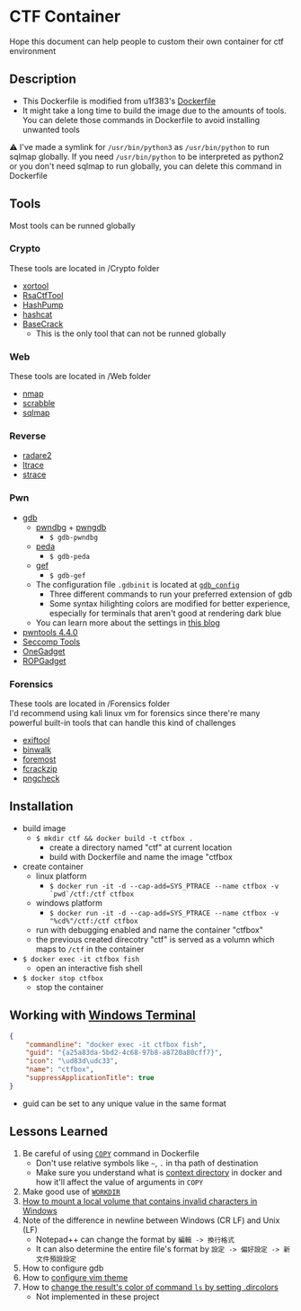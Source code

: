 # CTF Container
Hope this document can help people to custom their own container for ctf environment
## Description
* This Dockerfile is modified from u1f383's [Dockerfile](https://github.com/u1f383/Software-Security-2021/blob/master/Dockerfile)
* It might take a long time to build the image due to the amounts of tools. You can delete those commands in Dockerfile to avoid installing unwanted tools

:warning: I've made a symlink for ```/usr/bin/python3``` as ```/usr/bin/python``` to run sqlmap globally. If you need ```/usr/bin/python``` to be interpreted as python2 or you don't need sqlmap to run globally, you can delete this command in Dockerfile
## Tools
Most tools can be runned globally
### Crypto
These tools are located in /Crypto folder
* [xortool](https://github.com/hellman/xortool)
* [RsaCtfTool](https://github.com/Ganapati/RsaCtfTool)
* [HashPump](https://github.com/bwall/HashPump)
* [hashcat](https://github.com/hashcat/hashcat)
* [BaseCrack](https://github.com/mufeedvh/basecrack)
  * This is the only tool that can not be runned globally

### Web
These tools are located in /Web folder
* [nmap](https://nmap.org/)
* [scrabble](https://github.com/denny0223/scrabble)
* [sqlmap](https://sqlmap.org/)

### Reverse
* [radare2](https://github.com/radareorg/radare2)
* [ltrace](https://ltrace.org/)
* [strace](https://strace.io/)

### Pwn
* [gdb](https://www.sourceware.org/gdb/)
  * [pwndbg](https://github.com/pwndbg/pwndbg) + [pwngdb](https://github.com/scwuaptx/Pwngdb)
    * ```$ gdb-pwndbg```
  * [peda](https://github.com/longld/peda)
    * ```$ gdb-peda```
  * [gef](https://github.com/hugsy/gef)
    * ```$ gdb-gef```
  * The configuration file ```.gdbinit``` is located at [```gdb_config```](./gdb_config/.gdbinit)
    * Three different commands to run your preferred extension of gdb
    * Some syntax hilighting colors are modified for better experience, especially for terminals that aren't good at rendering dark blue
  * You can learn more about the settings in [this blog](https://infosecwriteups.com/pwndbg-gef-peda-one-for-all-and-all-for-one-714d71bf36b8)
* [pwntools 4.4.0](https://github.com/Gallopsled/pwntools/tree/stable)
* [Seccomp Tools](https://github.com/david942j/seccomp-tools)
* [OneGadget](https://github.com/david942j/one_gadget)
* [ROPGadget](https://github.com/JonathanSalwan/ROPgadget)

### Forensics
These tools are located in /Forensics folder<br>
I'd recommend using kali linux vm for forensics since there're many powerful built-in tools that can handle this kind of challenges
* [exiftool](https://exiftool.org/)
* [binwalk](https://github.com/ReFirmLabs/binwalk)
* [foremost](http://foremost.sourceforge.net/)
* [fcrackzip](http://oldhome.schmorp.de/marc/fcrackzip.html)
* [pngcheck](http://www.libpng.org/pub/png/apps/pngcheck.html)

## Installation
* build image
  * ```$ mkdir ctf && docker build -t ctfbox .```
    * create a directory named "ctf" at current location
    * build with Dockerfile and name the image "ctfbox
* create container
  * linux platform
    * ```$ docker run -it -d --cap-add=SYS_PTRACE --name ctfbox -v `pwd`/ctf:/ctf ctfbox```
  * windows platform
    * ```$ docker run -it -d --cap-add=SYS_PTRACE --name ctfbox -v "%cd%"/ctf:/ctf ctfbox```
  * run with debugging enabled and name the container "ctfbox"
  * the previous created direcotry "ctf" is served as a volumn which maps to ```/ctf``` in the container
* ```$ docker exec -it ctfbox fish```
  * open an interactive fish shell
* ```$ docker stop ctfbox```
  * stop the container

## Working with [Windows Terminal](https://www.microsoft.com/zh-tw/p/windows-terminal/9n0dx20hk701)
```json
{
    "commandline": "docker exec -it ctfbox fish",
    "guid": "{a25a83da-5bd2-4c68-97b8-a8720a80cff7}",
    "icon": "\ud83d\udc33",
    "name": "ctfbox",
    "suppressApplicationTitle": true
}
```
* guid can be set to any unique value in the same format

## Lessons Learned
1. Be careful of using [```COPY```](https://docs.docker.com/engine/reference/builder/#copy) command in Dockerfile
   * Don't use relative symbols like ```~```, ```.``` in tha path of destination
   * Make sure you understand what is [context directory](https://stackoverflow.com/questions/63455621/copy-failed-stat-var-lib-docker-tmp-docker-xxx-no-such-file-or-directory) in docker and how it'll affect the value of arguments in ```COPY```
2. Make good use of [```WORKDIR```](https://docs.docker.com/engine/reference/builder/#workdir)
3. [How to mount a local volume that contains invalid characters in Windows](https://stackoverflow.com/questions/35767929/using-docker-via-windows-console-includes-invalid-characters-pwd-for-a-local-v)
4. Note of the difference in newline between Windows (CR LF) and Unix (LF)
   * Notepad++ can change the format by  ```編輯 -> 換行格式```
   * It can also determine the entire file's format by ```設定 -> 偏好設定 -> 新文件預設設定```
5. How to configure gdb
6. How to [configure vim theme](https://unix.stackexchange.com/questions/88879/better-colors-so-comments-arent-dark-blue-in-vim)
7. How to [change the result's color of command ```ls``` by setting .dircolors](https://askubuntu.com/questions/466198/how-do-i-change-the-color-for-directories-with-ls-in-the-console)
   * Not implemented in these project 